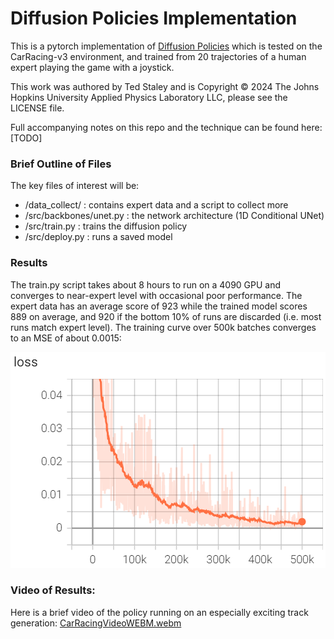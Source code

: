 # Diffusion Policies Implementation

This is a pytorch implementation of [Diffusion Policies](https://diffusion-policy.cs.columbia.edu/) which is tested on the CarRacing-v3 environment, and trained from 20 trajectories of a human expert playing the game with a joystick.

This work was authored by Ted Staley and is Copyright © 2024 The Johns Hopkins University Applied Physics Laboratory LLC, please see the LICENSE file.

Full accompanying notes on this repo and the technique can be found here: [TODO]



### Brief Outline of Files

The key files of interest will be:

- /data_collect/ : contains expert data and a script to collect more
- /src/backbones/unet.py : the network architecture (1D Conditional UNet)
- /src/train.py : trains the diffusion policy
- /src/deploy.py : runs a saved model



### Results

The train.py script takes about 8 hours to run on a 4090 GPU and converges to near-expert level with occasional poor performance. The expert data has an average score of 923 while the trained model scores 889 on average, and 920 if the bottom 10% of runs are discarded (i.e. most runs match expert level). The training curve over 500k batches converges to an MSE of about 0.0015:

![learning-curve](./assets/learning.png)



### Video of Results:

Here is a brief video of the policy running on an especially exciting track generation:
[CarRacingVideoWEBM.webm](https://github.com/user-attachments/assets/4d68c6e2-eedb-4a77-a91a-2bfb983d0cd6)



